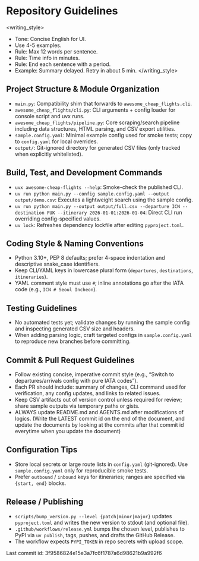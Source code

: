 # Repository Guidelines

<writing_style>
- Tone: Concise English for UI.
- Use 4-5 examples.
- Rule: Max 12 words per sentence.
- Rule: Time info in minutes.
- Rule: End each sentence with a period.
- Example: Summary delayed. Retry in about 5 min.
</writing_style>


## Project Structure & Module Organization
- `main.py`: Compatibility shim that forwards to `awesome_cheap_flights.cli`.
- `awesome_cheap_flights/cli.py`: CLI arguments + config loader for console script and uvx runs.
- `awesome_cheap_flights/pipeline.py`: Core scraping/search pipeline including data structures, HTML parsing, and CSV export utilities.
- `sample.config.yaml`: Minimal example config used for smoke tests; copy to `config.yaml` for local overrides.
- `output/`: Git-ignored directory for generated CSV files (only tracked when explicitly whitelisted).

## Build, Test, and Development Commands
- `uvx awesome-cheap-flights --help`: Smoke-check the published CLI.
- `uv run python main.py --config sample.config.yaml --output output/demo.csv`: Executes a lightweight search using the sample config.
- `uv run python main.py --output output/full.csv --departure ICN --destination FUK --itinerary 2026-01-01:2026-01-04`: Direct CLI run overriding config-specified values.
- `uv lock`: Refreshes dependency lockfile after editing `pyproject.toml`.

## Coding Style & Naming Conventions
- Python 3.10+, PEP 8 defaults; prefer 4-space indentation and descriptive snake_case identifiers.
- Keep CLI/YAML keys in lowercase plural form (`departures`, `destinations`, `itineraries`).
- YAML comment style must use `#`; inline annotations go after the IATA code (e.g., `ICN # Seoul Incheon`).

## Testing Guidelines
- No automated tests yet; validate changes by running the sample config and inspecting generated CSV size and headers.
- When adding parsing logic, craft targeted configs in `sample.config.yaml` to reproduce new branches before committing.

## Commit & Pull Request Guidelines
- Follow existing concise, imperative commit style (e.g., “Switch to departures/arrivals config with pure IATA codes”).
- Each PR should include: summary of changes, CLI command used for verification, any config updates, and links to related issues.
- Keep CSV artifacts out of version control unless required for review; share sample outputs via temporary paths or gists.
- ALWAYS update README.md and AGENTS.md after modifications of logics. (Write the LATEST commit id on the end of the document, and update the documents by looking at the commits after that commit id everytime when you update the document)

## Configuration Tips
- Store local secrets or large route lists in `config.yaml` (git-ignored). Use `sample.config.yaml` only for reproducible smoke tests.
- Prefer `outbound` / `inbound` keys for itineraries; ranges are specified via `{start, end}` blocks.

## Release / Publishing
- `scripts/bump_version.py --level {patch|minor|major}` updates `pyproject.toml` and writes the new version to stdout (and optional file).
- `.github/workflows/release.yml` bumps the chosen level, publishes to PyPI via `uv publish`, tags, pushes, and drafts the GitHub Release.
- The workflow expects `PYPI_TOKEN` in repo secrets with upload scope.

Last commit id: 3f9586824e15e3a7fc6f1787a6d98621b9a992f6
